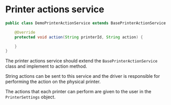 # Printer actions service

```java
public class DemoPrinterActionService extends BasePrinterActionService {

    @Override
    protected void action(String printerId, String action) {

    }
}

```
The printer actions service should extend the `BasePrinterActionService` class and implement to action method.

String actions can be sent to this service and the driver is responsible for performing the action on the physical printer.

The actions that each printer can perform are given to the user in the `PrinterSettings` object.